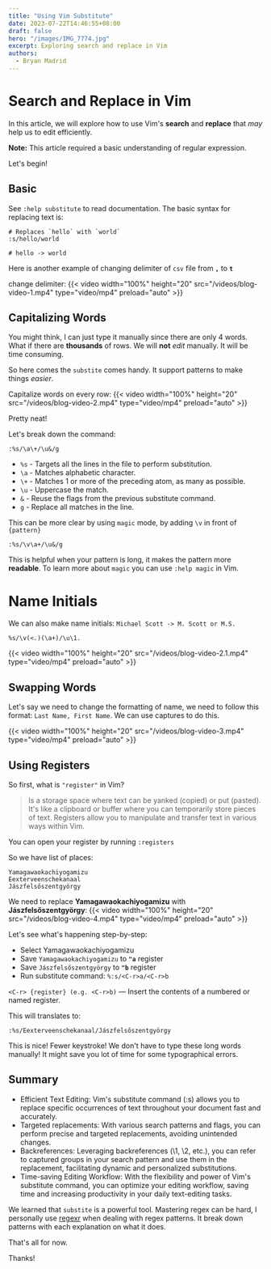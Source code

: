 ```yaml
---
title: "Using Vim Substitute"
date: 2023-07-22T14:46:55+08:00
draft: false
hero: "/images/IMG_7774.jpg"
excerpt: Exploring search and replace in Vim
authors:
  - Bryan Madrid
---
```


# Search and Replace in Vim

In this article, we will explore how to use Vim's **search** and **replace** that *may* help us to edit efficiently.

**Note:** This article required a basic understanding of regular expression.


Let's begin!


## Basic

See `:help substitute` to read documentation. The basic syntax for replacing text is:

```vim
# Replaces `hello` with `world`
:s/hello/world

# hello -> world
```


Here is another example of changing delimiter of `csv` file from **`,`** to **`t`**

change delimiter:
{{< video width="100%" height="20" src="/videos/blog-video-1.mp4" type="video/mp4" preload="auto" >}}

## Capitalizing Words

You might think, I can just type it manually since there are only 4 words. What
if there are **thousands** of rows. We will **not** *edit* manually. It will be time consuming.

So here comes the `substite` comes handy. It support patterns to make things *easier*.


Capitalize words on every row:
{{< video width="100%" height="20" src="/videos/blog-video-2.mp4" type="video/mp4" preload="auto" >}}

Pretty neat!

Let's break down the command:

```vim
:%s/\a\+/\u&/g
```
* `%s` - Targets all the lines in the file to perform substitution.
* `\a` - Matches alphabetic character.
* `\+` - Matches 1 or more of the preceding atom, as many as possible.
* `\u` - Uppercase the match.
* `&` - Reuse the flags from the previous substitute command.
* `g` - Replace all matches in the line.

This can be more clear by using `magic` mode, by adding `\v` in front of `{pattern}` 

```vim
:%s/\v\a+/\u&/g
```

This is helpful when your pattern is long, it makes the pattern more **readable**. To learn more about `magic` you can use `:help magic` in Vim.


# Name Initials

We can also make name initials: `Michael Scott -> M. Scott or M.S.`

```vim
%s/\v(<.)(\a+)/\u\1.
```

{{< video width="100%" height="20" src="/videos/blog-video-2.1.mp4" type="video/mp4" preload="auto" >}}

## Swapping Words

Let's say we need to change the formatting of name, we need to follow this format: `Last Name, First Name`. We can use captures to do this.

{{< video width="100%" height="20" src="/videos/blog-video-3.mp4" type="video/mp4" preload="auto" >}}

## Using Registers

So first, what is `"register"` in Vim?

> Is a storage space where text can be yanked (copied) or put (pasted). It's like a clipboard or buffer where you can temporarily store pieces of text. Registers allow you to manipulate and transfer text in various ways within Vim.


You can open your register by running  `:registers`

So we have list of places:

```csv
Yamagawaokachiyogamizu
Eexterveenschekanaal
Jászfelsőszentgyörgy
```

We need to replace **Yamagawaokachiyogamizu** with **Jászfelsőszentgyörgy**:
{{< video width="100%" height="20" src="/videos/blog-video-4.mp4" type="video/mp4" preload="auto" >}}


Let's see what's happening step-by-step:

- Select Yamagawaokachiyogamizu
- Save `Yamagawaokachiyogamizu` to **`"a`** register
- Save `Jászfelsőszentgyörgy` to **`"b`** register
- Run substitute command: `%:s/<C-r>a/<C-r>b`

`<C-r> {register} (e.g. <C-r>b)` — Insert the contents of a numbered or named register.

This will translates to:

```vim
:%s/Eexterveenschekanaal/Jászfelsőszentgyörgy
```

This is nice! Fewer keystroke! We don't have to type these long words manually! It might save you lot of time for some typographical errors.

## Summary

* Efficient Text Editing: Vim's substitute command (:s) allows you to replace specific occurrences of text throughout your document fast and accurately.
* Targeted replacements: With various search patterns and flags, you can perform precise and targeted replacements, avoiding unintended changes.
* Backreferences: Leveraging backreferences (\1, \2, etc.), you can refer to captured groups in your search pattern and use them in the replacement, facilitating dynamic and personalized substitutions.
* Time-saving Editing Workflow: With the flexibility and power of Vim's substitute command, you can optimize your editing workflow, saving time and increasing productivity in your daily text-editing tasks.


We learned that `substite` is a powerful tool. Mastering regex can be hard, I personally use [regexr](https://regexr.com/) when dealing with regex patterns. It break down patterns with each explanation on what it does.

That's all for now.

Thanks!

